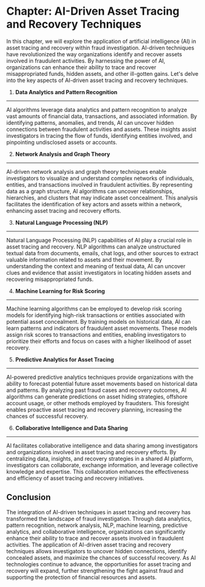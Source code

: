 Chapter: AI-Driven Asset Tracing and Recovery Techniques
========================================================

In this chapter, we will explore the application of artificial intelligence (AI) in asset tracing and recovery within fraud investigation. AI-driven techniques have revolutionized the way organizations identify and recover assets involved in fraudulent activities. By harnessing the power of AI, organizations can enhance their ability to trace and recover misappropriated funds, hidden assets, and other ill-gotten gains. Let's delve into the key aspects of AI-driven asset tracing and recovery techniques.

1. **Data Analytics and Pattern Recognition**
---------------------------------------------

AI algorithms leverage data analytics and pattern recognition to analyze vast amounts of financial data, transactions, and associated information. By identifying patterns, anomalies, and trends, AI can uncover hidden connections between fraudulent activities and assets. These insights assist investigators in tracing the flow of funds, identifying entities involved, and pinpointing undisclosed assets or accounts.

2. **Network Analysis and Graph Theory**
----------------------------------------

AI-driven network analysis and graph theory techniques enable investigators to visualize and understand complex networks of individuals, entities, and transactions involved in fraudulent activities. By representing data as a graph structure, AI algorithms can uncover relationships, hierarchies, and clusters that may indicate asset concealment. This analysis facilitates the identification of key actors and assets within a network, enhancing asset tracing and recovery efforts.

3. **Natural Language Processing (NLP)**
----------------------------------------

Natural Language Processing (NLP) capabilities of AI play a crucial role in asset tracing and recovery. NLP algorithms can analyze unstructured textual data from documents, emails, chat logs, and other sources to extract valuable information related to assets and their movement. By understanding the context and meaning of textual data, AI can uncover clues and evidence that assist investigators in locating hidden assets and recovering misappropriated funds.

4. **Machine Learning for Risk Scoring**
----------------------------------------

Machine learning algorithms can be employed to develop risk scoring models for identifying high-risk transactions or entities associated with potential asset concealment. By training models on historical data, AI can learn patterns and indicators of fraudulent asset movements. These models assign risk scores to transactions and entities, enabling investigators to prioritize their efforts and focus on cases with a higher likelihood of asset recovery.

5. **Predictive Analytics for Asset Tracing**
---------------------------------------------

AI-powered predictive analytics techniques provide organizations with the ability to forecast potential future asset movements based on historical data and patterns. By analyzing past fraud cases and recovery outcomes, AI algorithms can generate predictions on asset hiding strategies, offshore account usage, or other methods employed by fraudsters. This foresight enables proactive asset tracing and recovery planning, increasing the chances of successful recovery.

6. **Collaborative Intelligence and Data Sharing**
--------------------------------------------------

AI facilitates collaborative intelligence and data sharing among investigators and organizations involved in asset tracing and recovery efforts. By centralizing data, insights, and recovery strategies in a shared AI platform, investigators can collaborate, exchange information, and leverage collective knowledge and expertise. This collaboration enhances the effectiveness and efficiency of asset tracing and recovery initiatives.

Conclusion
----------

The integration of AI-driven techniques in asset tracing and recovery has transformed the landscape of fraud investigation. Through data analytics, pattern recognition, network analysis, NLP, machine learning, predictive analytics, and collaborative intelligence, organizations can significantly enhance their ability to trace and recover assets involved in fraudulent activities. The application of AI-driven asset tracing and recovery techniques allows investigators to uncover hidden connections, identify concealed assets, and maximize the chances of successful recovery. As AI technologies continue to advance, the opportunities for asset tracing and recovery will expand, further strengthening the fight against fraud and supporting the protection of financial resources and assets.
